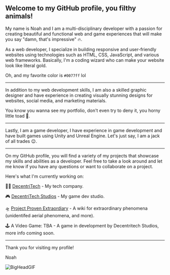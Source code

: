 ## Welcome to my GitHub profile, you filthy animals! 

My name is Noah and I am a multi-disciplinary developer with a passion for creating beautiful 
and functional web and game experiences that will make you say "damn, that's impressive" 🔥.

As a web developer, I specialize in building responsive and user-friendly websites 
using technologies such as HTML, CSS, JavaScript, and various web frameworks. Basically, I'm a coding wizard who 
can make your website look like literal gold.

Oh, and my favorite color is `#0077ff` lol

---

In addition to my web development skills, I am also a skilled graphic designer 
and have experience in creating visually stunning designs for websites, social media, and marketing materials. 

You know you wanna see my portfolio, don't even try to deny it, you horny little toad 🐸.

---

Lastly, I am a game developer, I have experience in game development and have built games using Unity and Unreal Engine. 
Let's just say, I am  a jack of all trades 😉.

---

On my GitHub profile, you will find a variety of my projects that showcase my skills and abilities as a developer. 
Feel free to take a look around and let me know if you have any questions or want to collaborate on a project.

Here's what I'm currently working on:

👨‍💻 [DecentriTech](www.decentritech.com) - My tech company.

🎮 [DecentriTech Studios](studio.decentritech.com) - My game dev studio.

🛸 [Project Proven Extraordiary](www.provenextraordinary.com) - A wiki for extraordinary phenomena (unidentifed aerial phenomena, and more).

🕹️ A Video Game: TBA - A game in development by Decentritech Studios, more info coming soon.

---

Thank you for visiting my profile!

Noah

![BigHeadGIF](https://user-images.githubusercontent.com/48492587/214170665-e1c8aefd-7cc3-425e-9942-aa9017215d76.gif)
